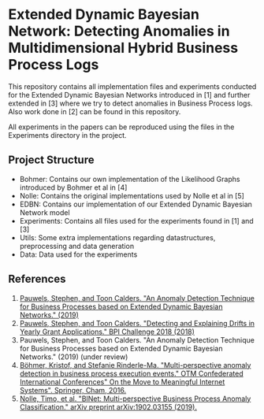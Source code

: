 # Extended Dynamic Bayesian Network: Detecting Anomalies in Multidimensional Hybrid Business Process Logs</h1>

This repository contains all implementation files and experiments conducted for the Extended Dynamic Bayesian Networks introduced in
[1] and further extended in [3] where we try to detect anomalies in Business Process logs. Also work done in [2] can be found
in this repository.

All experiments in the papers can be reproduced using the files in the Experiments directory in the project.

## Project Structure
- Bohmer: Contains our own implementation of the Likelihood Graphs introduced by Bohmer et al in [4]
- Nolle: Contains the original implementations used by Nolle et al in [5]
- EDBN: Contains our implementation of our Extended Dynamic Bayesian Network model
- Experiments: Contains all files used for the experiments found in [1] and [3]
- Utils: Some extra implementations regarding datastructures, preprocessing and data generation
- Data: Data used for the experiments


## References
1. [Pauwels, Stephen, and Toon Calders. "An Anomaly Detection Technique for Business Processes based on Extended Dynamic Bayesian Networks." (2019)](http://adrem.uantwerpen.be/bibrem/pubs/PauwelsSAC19.pdf)
2. [Pauwels, Stephen, and Toon Calders. "Detecting and Explaining Drifts in Yearly Grant Applications." BPI Challenge 2018 (2018)](http://adrem.uantwerpen.be//bibrem/pubs/pauwels2018BPIC.pdf)
3. Pauwels, Stephen, and Toon Calders. "An Anomaly Detection Technique for Business Processes based on Extended Dynamic Bayesian Networks." (2019) (under review)
4. [Böhmer, Kristof, and Stefanie Rinderle-Ma. "Multi-perspective anomaly detection in business process execution events." OTM Confederated International Conferences" On the Move to Meaningful Internet Systems". Springer, Cham, 2016.](https://eprints.cs.univie.ac.at/4785/1/cr.pdf)
5. [Nolle, Timo, et al. "BINet: Multi-perspective Business Process Anomaly Classification." arXiv preprint arXiv:1902.03155 (2019).](https://arxiv.org/pdf/1902.03155.pdf)
